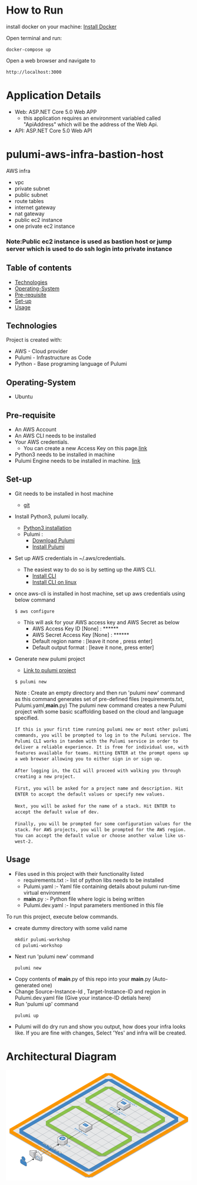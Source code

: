 # How to Run

install docker on your machine: [Install Docker](https://docs.docker.com/engine/install/)


Open terminal and run:
```
docker-compose up
```

Open a web browser and navigate to 
```
http://localhost:3000
```

# Application Details

- Web: ASP.NET Core 5.0 Web APP
  - this application requires an environment variabled called "ApiAddress" which will be the address of the Web Api.
- API: ASP.NET Core 5.0 Web API

# pulumi-aws-infra-bastion-host
AWS infra 
- vpc
- private subnet
- public subnet
- route tables
- internet gateway
- nat gateway
- public ec2 instance
- one private ec2 instance

### Note:Public ec2 instance is used as bastion host or jump server which is used to do ssh login into private instance

## Table of contents
* [Technologies](#technologies)
* [Operating-System](#operating-system)
* [Pre-requisite](#pre-requisite)
* [Set-up](#set-up)
* [Usage](#usage)


## Technologies
Project is created with:
* AWS - Cloud provider
* Pulumi - Infrastructure as Code
* Python - Base programing language of Pulumi

## Operating-System
* Ubuntu

## Pre-requisite
* An AWS Account
* An AWS CLI needs to be installed
* Your AWS credentials. 
  * You can create a new Access Key on this page.[link](https://console.aws.amazon.com/iam/home?#/security_credentials)
* Python3 needs to be installed in machine
* Pulumi Engine needs to be installed in machine. [link](https://www.pulumi.com/docs/get-started/aws/begin/)

## Set-up
* Git needs to be installed in host machine
   * [git](https://linuxconfig.org/install-git-in-linux-redhat-8)
* Install Python3, pulumi locally.
   * [Python3 installation](https://linuxconcept.com/how-to-install-python-3-on-rhel-8-red-hat-enterprise-linux/)
   * Pulumi : 
      * [Download Pulumi](https://www.pulumi.com/docs/get-started/aws/begin/)
      * [Install Pulumi](https://www.pulumi.com/docs/get-started/aws/begin/)
* Set up AWS credentials in ~/.aws/credentials.
   * The easiest way to do so is by setting up the AWS CLI. 
      * [Install CLI](https://docs.aws.amazon.com/cli/latest/userguide/cli-chap-install.html)
      * [Install CLI on linux](https://docs.aws.amazon.com/cli/latest/userguide/install-cliv2-linux.html)
* once aws-cli is installed in host machine, set up aws credentials using below command
   ```
   $ aws configure
   ```
   * This will ask for your AWS access key and AWS Secret as below
      - AWS Access Key ID [None] : ******
      - AWS Secret Access Key [None] : ******
      - Default region name : [leave it none , press enter]
      - Default output format : [leave it none, press enter]
* Generate new pulumi project
   * [Link to pulumi project](https://www.pulumi.com/docs/get-started/aws/create-project/)
   ```
   $ pulumi new
   ```
   Note : Create an empty directory and then run 'pulumi new' command as this command generates set of pre-defined files (requirements.txt,         Pulumi.yaml,__main__.py)
      The pulumi new command creates a new Pulumi project with some basic scaffolding based on the cloud and language specified.

      If this is your first time running pulumi new or most other pulumi commands, you will be prompted to log in to the Pulumi service. The Pulumi CLI works in tandem with the Pulumi service in order to deliver a reliable experience. It is free for individual use, with features available for teams. Hitting ENTER at the prompt opens up a web browser allowing you to either sign in or sign up.

      After logging in, the CLI will proceed with walking you through creating a new project.

      First, you will be asked for a project name and description. Hit ENTER to accept the default values or specify new values.

      Next, you will be asked for the name of a stack. Hit ENTER to accept the default value of dev.

      Finally, you will be prompted for some configuration values for the stack. For AWS projects, you will be prompted for the AWS region. You can accept the default value or choose another value like us-west-2.

## Usage
* Files used in this project with their functionality listed
  * requirements.txt :- list of python libs needs to be installed
  * Pulumi.yaml :- Yaml file containing details about pulumi run-time virtual environment
  * __main__.py :- Python file where logic is being written
  * Pulumi.dev.yaml :- Input parameters mentioned in this file
  
To run this project, execute below commands.
  * create dummy directory with some valid name
    ```
    mkdir pulumi-workshop
    cd pulumi-workshop
    ```
  * Next run 'pulumi new' command
    ```
    pulumi new
    ```
  * Copy contents of __main__.py of this repo into your __main__.py (Auto-generated one)
  * Change Source-Instance-Id , Target-Instance-ID and region in Pulumi.dev.yaml file (Give your instance-ID detials here)
  * Run 'pulumi up' command
    ```
    pulumi up
    ```
  * Pulumi will do dry run and show you output, how does your infra looks like. If you are fine with changes, Select 'Yes' and infra will be created.

  # Architectural Diagram 

  ![alt text](https://github.com/sssanjaya/pulumi-aws/blob/main/aws.png?raw=true)
